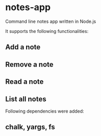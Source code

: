 # notes-app
Command line notes app written in Node.js

It supports the following functionalities:
## Add a note
## Remove a note
## Read a note
## List all notes

Following dependencies were added:
## chalk, yargs, fs
